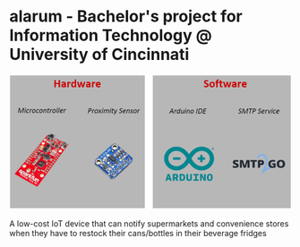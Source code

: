 # alarum - Bachelor's project for Information Technology @ University of Cincinnati

![Alarum Hardware/Software](https://github.com/enguy-hub/alarum/blob/master/alarum_poster.png?raw=true)

A low-cost IoT device that can notify supermarkets and convenience stores when they have to restock their cans/bottles in their beverage fridges
